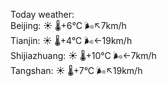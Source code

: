 Today weather:  
Beijing: ☀️ 🌡️+6°C 🌬️↖7km/h  
Tianjin: ☀️ 🌡️+4°C 🌬️←19km/h  
Shijiazhuang: ☀️ 🌡️+10°C 🌬️←7km/h  
Tangshan: ☀️ 🌡️+7°C 🌬️↖19km/h  
